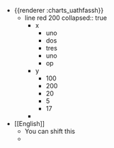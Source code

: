 - {{renderer :charts_uathfassh}}
	- line red 200
	  collapsed:: true
		- x
			- uno
			- dos
			- tres
			- uno
			- op
		- y
			- 100
			- 200
			- 20
			- 5
			- 17
		-
- [[English]]
	- You can shift this
	-